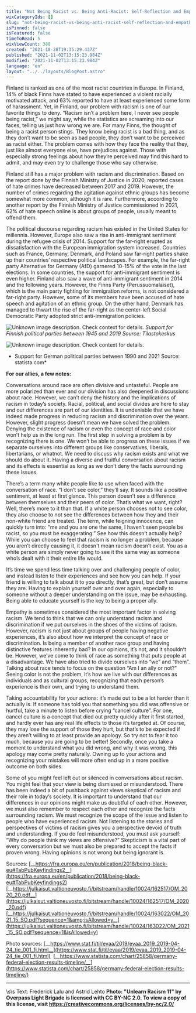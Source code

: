 ```yaml
---
title: "Not Being Racist vs. Being Anti-Racist: Self-Reflection and Empathy"
wixCategoryIds: []
slug: "not-being-racist-vs-being-anti-racist-self-reflection-and-empathy"
isPinned: false
isFeatured: false
timeToRead: 5
wixViewCount: 388
created: "2021-10-28T19:35:29.437Z"
published: "2021-11-02T13:15:23.984Z"
modified: "2021-11-02T13:15:23.984Z"
language: "en"
layout: "../../layouts/BlogPost.astro"
---
```

Finland is ranked as one of the most racist countries in Europe. In Finland, 14% of black Finns have stated to have experienced a violent racially motivated attack, and 63% reported to have at least experienced some form of harassment. Yet, in Finland, our problem with racism is one of our favorite things to deny. “Racism isn’t a problem here, I never see people being racist,” we might say, while the statistics are screaming into our faces, telling us just how wrong we are. For many Finns, the thought of being a racist person stings. They know being racist is a bad thing, and as they don’t want to be seen as bad people, they don’t want to be perceived as racist either. The problem comes with how they face the reality that they, just like almost everyone else, have prejudices against. Those with especially strong feelings about how they’re perceived may find this hard to admit, and may even try to challenge those who say otherwise. 

Finland still has a major problem with racism and discrimination. Based on the report done by the Finnish Ministry of Justice in 2020, reported cases of hate crimes have decreased between 2017 and 2019. However, the number of crimes regarding the agitation against ethnic groups has become somewhat more common, although it is rare. Furthermore, according to another report by the Finnish Ministry of Justice commissioned in 2021, 62% of hate speech online is about groups of people, usually meant to offend them. 

The political discourse regarding racism has existed in the United States for millennia. However, Europe also saw a rise in anti-immigrant sentiment during the refugee crisis of 2014. Support for the far-right erupted as dissatisfaction with the European immigration system increased. Countries such as France, Germany, Denmark, and Poland saw far-right parties shake up their countries’ respective political landscapes. For example, the far-right party Alternative for Germany (AfD) garnered 10-15% of the vote in the last elections. In some countries, the support for anti-immigrant sentiment is even higher. Finland also saw a wave of anti-immigrant sentiment in 2014 and the following years. However, the Finns Party (Perussuomalaiset), which is the main party fighting for immigration reforms, is not considered a far-right party. However, some of its members have been accused of hate speech and agitation of an ethnic group. On the other hand, Denmark has managed to thwart the rise of the far-right as the center-left Social Democratic Party adopted strict anti-immigration policies. 


![Unknown image description. Check context for details.](https://static.wixstatic.com/media/18093e_1b28ebb448e04221872478a863eedc10~mv2.png) <!-- Original name: _rasismi_frederick&astrid_2_.png -->
*Support for Finnish political parties between 1945 and 2019 Source: Tilastokeskus*

![Unknown image description. Check context for details.](https://static.wixstatic.com/media/18093e_2e4c8e35d18b46b6834dc7f47237e785~mv2.jpeg) <!-- Original name: _rasismi_frederick&astrid_3_.jpeg -->
* Support for German political parties between 1990 and 2021 Source: statista.com*

**For our allies, a few notes:**

Conversations around race are often divisive and untasteful. People are more polarized than ever and our division has also deepened in discussions about race. However, we can’t deny the history and the implications of racism in today’s society. Racial, political, and social divides are here to stay and our differences are part of our identities. It is undeniable that we have indeed made progress in reducing racism and discrimination over the years. However, slight progress doesn’t mean we have solved the problem. Denying the existence of racism or even the concept of race and color won’t help us in the long run. The first step in solving a problem is by recognizing there is one. We won’t be able to progress on these issues if we separate ourselves into different groups like conservatives, liberals, libertarians, or whatnot. We need to discuss why racism exists and what we should do about it. Having a diverse and fruitful conversation about racism and its effects is essential as long as we don’t deny the facts surrounding these issues.

There’s a term many white people like to use when faced with the conversation of race. “I don’t see color,” they’ll say. It sounds like a positive sentiment, at least at first glance. This person doesn’t see a difference between themselves and their peers of color. That’s what we want, right? Well, there’s more to it than that. If a white person chooses not to see color, they also choose to not see the differences between how they and their non-white friend are treated. The term, while feigning innocence, can quickly turn into: “me and you are one the same, I haven’t seen people be racist, so you must be exaggerating.” See how this doesn’t actually help? While you can choose to feel that racism is no longer a problem, because you aren’t directly causing it, it doesn't mean racism doesn’t exist. You as a white person are simply never going to see it the same way as someone who’s dealt with it their entire life would. 

It’s time we spend less time talking over and challenging people of color, and instead listen to their experiences and see how you can help. If your friend is willing to talk about it to you directly, that’s great, but don’t assume they are. Having to explain yourself over and over again, especially to someone without a deeper understanding on the issue, may be exhausting. Being able to educate yourself is the key to being a proper ally. 

Empathy is sometimes considered the most important factor in solving racism. We tend to think that we can only understand racism and discrimination if we put ourselves in the shoes of the victims of racism. However, racism is not just about groups of people having negative experiences, it’s also about how we interpret the concept of race or discrimination. Is being a member of another race group and having distinctive features inherently bad? In our opinions, it’s not, and it shouldn’t be. However, we’ve come to think of race as something that puts people at a disadvantage. We have also tried to divide ourselves into “we” and “them”. Talking about race tends to focus on the question “Am I an ally or not?” Seeing color is not the problem, it’s how we live with our differences as individuals and as cultural groups, recognizing that each person’s experience is their own, and trying to understand them.

Taking accountability for your actions: it’s made out to be a lot harder than it actually is. If someone has told you that something you did was offensive or hurtful, take a minute to listen before crying “cancel culture”. For one, cancel culture is a concept that died out pretty quickly after it first started, and hardly ever has any real life effects to those it’s targeted at. Of course, they may lose the support of those they hurt, but that’s to be expected if they aren’t willing to at least provide an apology. So try not to fear it too much, because you are going to be better! Secondly, once you take a moment to understand what you did wrong, and why it was wrong, this apology may come pretty naturally. Owning up to your actions and recognizing your mistakes will more often end up in a more positive outcome on both sides.

Some of you might feel left out or silenced in conversations about racism. You might feel that your view is being dismissed or misunderstood. There has been indeed a bit of pushback against views skeptical of racism and their role in today’s society. It is important to understand that our differences in our opinions might make us doubtful of each other. However, we must also remember to respect each other and recognize the facts surrounding racism. We must recognize the scope of the issue and listen to people who have experienced racism. Not listening to the stories and perspectives of victims of racism gives you a perspective devoid of truth and understanding. If you do feel misunderstood, you must ask yourself: “Why do people think my views are offensive?” Skepticism is a vital part of every conversation but we must also be prepared to accept the facts if proven wrong. Having opinions is not wrong but being ignorant is.

Sources:
[__https://fra.europa.eu/en/publication/2018/being-black-eu#TabPubKeyfindings2__](https://fra.europa.eu/en/publication/2018/being-black-eu#TabPubKeyfindings2)&nbsp;
[__https://julkaisut.valtioneuvosto.fi/bitstream/handle/10024/162517/OM_2020_20.pdf__](https://julkaisut.valtioneuvosto.fi/bitstream/handle/10024/162517/OM_2020_20.pdf)&nbsp;
[__https://julkaisut.valtioneuvosto.fi/bitstream/handle/10024/163022/OM_2021_15_SO.pdf?sequence=1&amp;isAllowed=y__](https://julkaisut.valtioneuvosto.fi/bitstream/handle/10024/163022/OM_2021_15_SO.pdf?sequence=1&isAllowed=y)&nbsp;

Photo sources: 
[__https://www.stat.fi/til/evaa/2019/evaa_2019_2019-04-24_tie_001_fi.html__](https://www.stat.fi/til/evaa/2019/evaa_2019_2019-04-24_tie_001_fi.html)&nbsp;
[__https://www.statista.com/chart/25858/germany-federal-election-results-timeline/__](https://www.statista.com/chart/25858/germany-federal-election-results-timeline/)&nbsp;

---
\s\s
Text: Frederick Lalu and Astrid Lehto
**Photo: "Unlearn Racism 11" by Overpass Light Brigade is licensed with CC BY-NC 2.0. To view a copy of this license, visit https://creativecommons.org/licenses/by-nc/2.0/**

